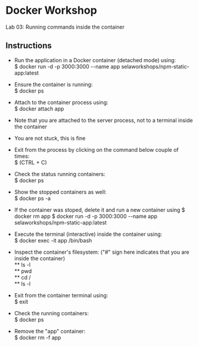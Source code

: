 # Docker Workshop <br/>
Lab 03: Running commands inside the container

## Instructions <br/>
* Run the application in a Docker container (detached mode) using: <br/>
  $ docker run -d -p 3000:3000 --name app selaworkshops/npm-static-app:latest
* Ensure the container is running: <br/>
  $ docker ps
* Attach to the container process using: <br/>
  $ docker attach app <br/>
* Note that you are attached to the server process, not to a terminal inside the container
* You are not stuck, this is fine
* Exit from the process by clicking on the command below couple of times:<br/>
  $ (CTRL + C)
* Check the status running containers: <br/>
  $ docker ps
* Show the stopped containers as well: <br/>
  $ docker ps -a
* If the container was stoped, delete it and run a new container using
  $ docker rm app
  $ docker run -d -p 3000:3000 --name app selaworkshops/npm-static-app:latest

* Execute the terminal (interactive) inside the container using:<br/>
  $ docker exec -it app /bin/bash
* Inspect the container's filesystem: ("#" sign here indicates that you are inside the container) <br/>
** ls -l <br/>
** pwd <br/>
** cd / <br/>
** ls -l <br/>


* Exit from the container terminal using: <br/>
  $ exit
* Check the running containers: <br/>
  $ docker ps
* Remove the "app" container: <br/>
  $ docker rm -f app
